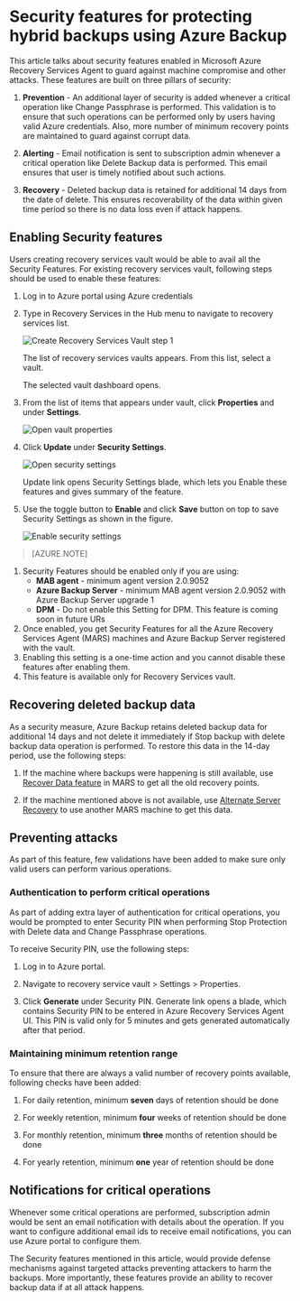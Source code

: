 <properties
	pageTitle="Security Features for protecting hybrid backups using Azure Backup | Microsoft Azure"
	description="Learn how to use security features in Azure Backup to make backups more secure"
	services="backup"
	documentationCenter=""
	authors="JPallavi"
	manager="vijayts"
	editor=""/>

<tags
	ms.service="backup"
	ms.workload="storage-backup-recovery"
	ms.tgt_pltfrm="na"
	ms.devlang="na"
	ms.topic="article"
	ms.date="10/25/2016"
	ms.author="JPallavi" />
  
# Security features for protecting hybrid backups using Azure Backup
This article talks about security features enabled in Microsoft Azure Recovery Services Agent to guard against machine compromise and other attacks. These features are built on three pillars of security:

1. **Prevention** - An additional layer of security is added whenever a critical operation like Change Passphrase is performed. This validation is to ensure that such operations can be performed only by users having valid Azure credentials. Also, more number of minimum recovery points are maintained to guard against corrupt data. 

2. **Alerting** - Email notification is sent to subscription admin whenever a critical operation like Delete Backup data is performed. This email ensures that user is timely notified about such actions.

3. **Recovery** - Deleted backup data is retained for additional 14 days from the date of delete. This ensures recoverability of the data within given time period so there is no data loss even if attack happens.

## Enabling Security features 
Users creating recovery services vault would be able to avail all the Security Features. For existing recovery services vault, following steps should be used to enable these features:

1. Log in to Azure portal using Azure credentials

2. Type in Recovery Services in the Hub menu to navigate to recovery services list. 

	![Create Recovery Services Vault step 1](./media/backup-azure-security-feature/browse-to-rs-vaults.png) <br/>

	The list of recovery services vaults appears. From this list, select a vault. 
	
	The selected vault dashboard opens.
	
3. From the list of items that appears under vault, click **Properties** and under **Settings**.

	![Open vault properties](./media/backup-azure-security-feature/vault-list-properties.png)

4. Click **Update** under **Security Settings**.

	![Open security settings](./media/backup-azure-security-feature/security-settings-update.png)
	
	Update link opens Security Settings blade, which lets you Enable these features and gives summary of the feature.
	
5. Use the toggle button to **Enable** and click **Save** button on top to save Security Settings as shown in the figure.

	![Enable security settings](./media/backup-azure-security-feature/enable-security-settings.png)

> [AZURE.NOTE]
1. Security Features should be enabled only if you are using: <br/>
	- **MAB agent** - minimum agent version 2.0.9052 <br/>
	- **Azure Backup Server** - minimum MAB agent version 2.0.9052 with Azure Backup Server upgrade 1 <br/>
	- **DPM** - Do not enable this Setting for DPM. This feature is coming soon in future URs <br/>
2. Once enabled, you get Security Features for all the Azure Recovery Services Agent (MARS) machines and Azure Backup Server registered with the vault. <br/>
3. Enabling this setting is a one-time action and you cannot disable these features after enabling them. <br/>
4. This feature is available only for Recovery Services vault.

## Recovering deleted backup data
As a security measure, Azure Backup retains deleted backup data for additional 14 days and not delete it immediately if Stop backup with delete backup data operation is performed. To restore this data in the 14-day period, use the following steps:

1. If the machine where backups were happening is still available, use [Recover Data feature](backup-azure-restore-windows-server.md) in MARS to get all the old recovery points.

2. If the machine mentioned above is not available, use [Alternate Server Recovery](backup-azure-restore-windows-server.md) to use another MARS machine to get this data.

## Preventing attacks
As part of this feature, few validations have been added to make sure only valid users can perform various operations.

### Authentication to perform critical operations
As part of adding extra layer of authentication for critical operations, you would be prompted to enter Security PIN when performing Stop Protection with Delete data and Change Passphrase operations. 

To receive Security PIN, use the following steps:

1. Log in to Azure portal.

2. Navigate to recovery service vault > Settings > Properties.

3. Click **Generate** under Security PIN. Generate link opens a blade, which contains Security PIN to be entered in Azure Recovery Services Agent UI. 
	This PIN is valid only for 5 minutes and gets generated automatically after that period.
	
### Maintaining minimum retention range
To ensure that there are always a valid number of recovery points available, following checks have been added:

1. For daily retention, minimum **seven** days of retention should be done

2. For weekly retention, minimum **four** weeks of retention should be done

3. For monthly retention, minimum **three** months of retention should be done

4. For yearly retention, minimum **one** year of retention should be done

## Notifications for critical operations
Whenever some critical operations are performed, subscription admin would be sent an email notification with details about the operation. If you want to configure additional email ids to receive email notifications, you can use Azure portal to configure them.

The Security features mentioned in this article, would provide defense mechanisms against targeted attacks preventing attackers to harm the backups. More importantly, these features provide an ability to recover backup data if at all attack happens.
